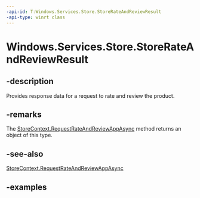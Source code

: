 ```yaml
---
-api-id: T:Windows.Services.Store.StoreRateAndReviewResult
-api-type: winrt class
---
```


<!-- Class syntax.
public class StoreRateAndReviewResult 
-->

# Windows.Services.Store.StoreRateAndReviewResult

## -description
Provides response data for a request to rate and review the product.

## -remarks
The [StoreContext.RequestRateAndReviewAppAsync](storecontext_requestrateandreviewappasync_2001521545.md) method returns an object of this type.

## -see-also
[StoreContext.RequestRateAndReviewAppAsync](storecontext_requestrateandreviewappasync_2001521545.md)

## -examples

